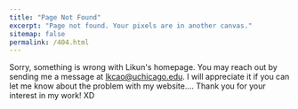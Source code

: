 ```yaml
---
title: "Page Not Found"
excerpt: "Page not found. Your pixels are in another canvas."
sitemap: false
permalink: /404.html
---
```


Sorry, something is wrong with Likun's homepage.
You may reach out by sending me a message at lkcao@uchicago.edu. 
I will appreciate it if you can let me know about the problem with my website....
Thank you for your interest in my work! XD

<script type="text/javascript">
  var GOOG_FIXURL_LANG = 'en';
  var GOOG_FIXURL_SITE = '{{ site.url }}'
</script>
<script type="text/javascript"
  src="//linkhelp.clients.google.com/tbproxy/lh/wm/fixurl.js">
</script>
